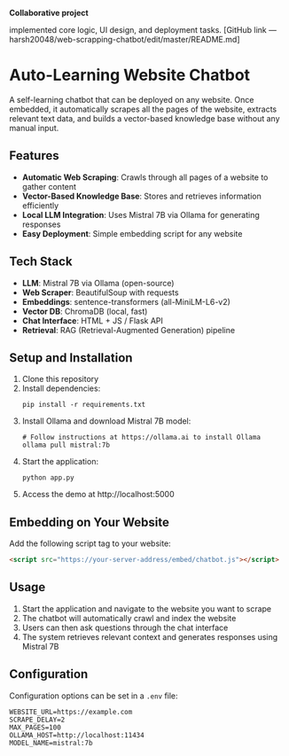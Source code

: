 **Collaborative project**

implemented core logic, UI design, and deployment tasks. [GitHub link — harsh20048/web-scrapping-chatbot/edit/master/README.md]

# Auto-Learning Website Chatbot

A self-learning chatbot that can be deployed on any website. Once embedded, it automatically scrapes all the pages of the website, extracts relevant text data, and builds a vector-based knowledge base without any manual input.

## Features

- **Automatic Web Scraping**: Crawls through all pages of a website to gather content
- **Vector-Based Knowledge Base**: Stores and retrieves information efficiently
- **Local LLM Integration**: Uses Mistral 7B via Ollama for generating responses
- **Easy Deployment**: Simple embedding script for any website

## Tech Stack

- **LLM**: Mistral 7B via Ollama (open-source)
- **Web Scraper**: BeautifulSoup with requests
- **Embeddings**: sentence-transformers (all-MiniLM-L6-v2)
- **Vector DB**: ChromaDB (local, fast)
- **Chat Interface**: HTML + JS / Flask API
- **Retrieval**: RAG (Retrieval-Augmented Generation) pipeline

## Setup and Installation

1. Clone this repository
2. Install dependencies:
   ```
   pip install -r requirements.txt
   ```
3. Install Ollama and download Mistral 7B model:
   ```
   # Follow instructions at https://ollama.ai to install Ollama
   ollama pull mistral:7b
   ```
4. Start the application:
   ```
   python app.py
   ```
5. Access the demo at http://localhost:5000

## Embedding on Your Website

Add the following script tag to your website:

```html
<script src="https://your-server-address/embed/chatbot.js"></script>
```

## Usage

1. Start the application and navigate to the website you want to scrape
2. The chatbot will automatically crawl and index the website
3. Users can then ask questions through the chat interface
4. The system retrieves relevant context and generates responses using Mistral 7B

## Configuration

Configuration options can be set in a `.env` file:

```
WEBSITE_URL=https://example.com
SCRAPE_DELAY=2
MAX_PAGES=100
OLLAMA_HOST=http://localhost:11434
MODEL_NAME=mistral:7b
```

